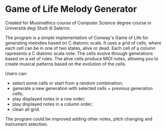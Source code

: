 # Game of Life Melody Generator
Created for Musimathics course of Computer Science degree course in Università degi Studi di Salerno.

The program is a simple implementation of Conway's Game of Life for generating melodies based on C diatonic scale. It uses a grid of cells, where each cell can be in one of two states, alive or dead. Each cell of a column rapresents a C diatonic scala note. The cells evolve through generations based on a set of rules. The alive cells produce MIDI notes, allowing you to create musical patterns based on the evolution of the cells.

Users can:
- select some cells or start from a random combination;
- generate a new generation with selected cells + previous generation cells;
- play displayed notes in a row order;
- play displayed notes in a column order;
- clean all grid.

The program could be improved adding other notes, pitch changing and instrument selection.
